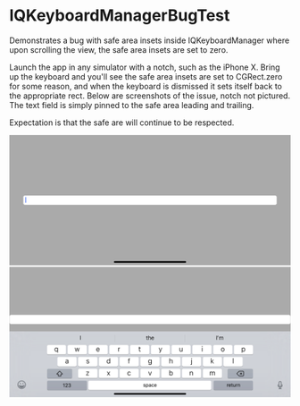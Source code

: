 # IQKeyboardManagerBugTest
Demonstrates a bug with safe area insets inside IQKeyboardManager where upon scrolling the view, the safe area insets are set to zero.

Launch the app in any simulator with a notch, such as the iPhone X.  Bring up the keyboard and you'll see the safe area insets are set to CGRect.zero for some reason, and when the keyboard is dismissed it sets itself back to the appropriate rect.  Below are screenshots of the issue, notch not pictured.  The text field is simply pinned to the safe area leading and trailing.

Expectation is that the safe are will continue to be respected.

![Screenshot 1](ss1.png)
![Screenshot 2](ss2.png)
